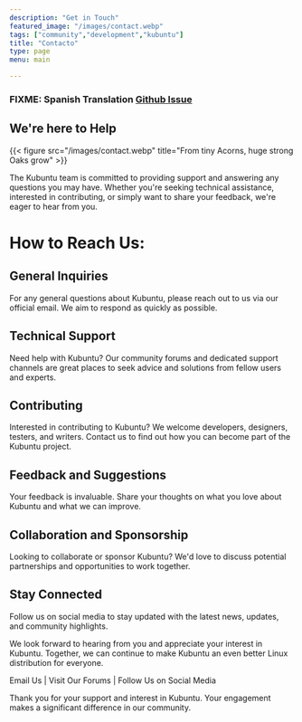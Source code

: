 ```yaml
---
description: "Get in Touch"
featured_image: "/images/contact.webp"
tags: ["community","development","kubuntu"]
title: "Contacto"
type: page
menu: main

---
```

### FIXME: Spanish Translation [Github Issue](/link)

## We're here to Help

{{< figure src="/images/contact.webp" title="From tiny Acorns, huge strong Oaks grow" >}}

The Kubuntu team is committed to providing support and answering any questions you may have. Whether you're seeking technical assistance, interested in contributing, or simply want to share your feedback, we're eager to hear from you.

# How to Reach Us:

## General Inquiries
For any general questions about Kubuntu, please reach out to us via our official email. We aim to respond as quickly as possible.

## Technical Support
Need help with Kubuntu? Our community forums and dedicated support channels are great places to seek advice and solutions from fellow users and experts.

## Contributing
Interested in contributing to Kubuntu? We welcome developers, designers, testers, and writers. Contact us to find out how you can become part of the Kubuntu project.

## Feedback and Suggestions
Your feedback is invaluable. Share your thoughts on what you love about Kubuntu and what we can improve.

## Collaboration and Sponsorship
Looking to collaborate or sponsor Kubuntu? We'd love to discuss potential partnerships and opportunities to work together.

## Stay Connected
Follow us on social media to stay updated with the latest news, updates, and community highlights.

We look forward to hearing from you and appreciate your interest in Kubuntu. Together, we can continue to make Kubuntu an even better Linux distribution for everyone.

Email Us | Visit Our Forums | Follow Us on Social Media

Thank you for your support and interest in Kubuntu. Your engagement makes a significant difference in our community.